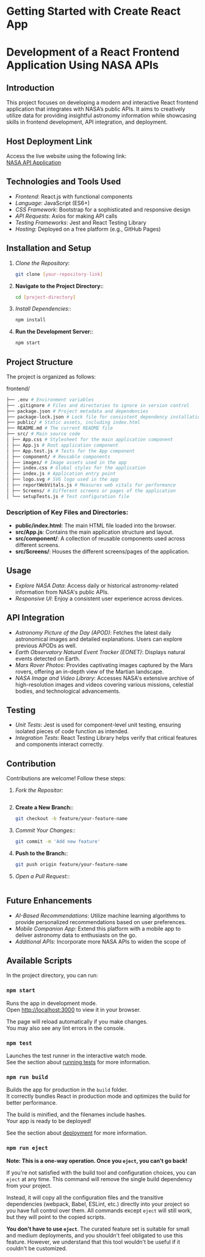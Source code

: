 # Getting Started with Create React App

# Development of a React Frontend Application Using NASA APIs

## Introduction
This project focuses on developing a modern and interactive React frontend application that integrates with NASA’s public APIs. It aims to creatively utilize data for providing insightful astronomy information while showcasing skills in frontend development, API integration, and deployment.

## Host Deployment Link
Access the live website using the following link:  
[NASA API Application](https://AathifInfo.github.io/nasa-api)

## Technologies and Tools Used
- *Frontend*: React.js with functional components
- *Language*: JavaScript (ES6+)
- *CSS Framework*: Bootstrap for a sophisticated and responsive design
- *API Requests*: Axios for making API calls
- *Testing Frameworks*: Jest and React Testing Library
- *Hosting*: Deployed on a free platform (e.g., GitHub Pages)

## Installation and Setup
1. *Clone the Repository*:
   ```bash
   git clone [your-repository-link]
2. **Navigate to the Project Directory:**:
   ```bash
   cd [project-directory]
3. *Install Dependencies:*:
   ```bash
   npm install
4. **Run the Development Server:**:
   ```bash
   npm start

## Project Structure
The project is organized as follows:

frontend/
```bash
├── .env # Environment variables
├── .gitignore # Files and directories to ignore in version control
├── package.json # Project metadata and dependencies
├── package-lock.json # Lock file for consistent dependency installation
├── public/ # Static assets, including index.html
├── README.md # The current README file
├── src/ # Main source code
│ ├── App.css # Stylesheet for the main application component
│ ├── App.js # Root application component
│ ├── App.test.js # Tests for the App component
│ ├── component/ # Reusable components
│ ├── images/ # Image assets used in the app
│ ├── index.css # Global styles for the application
│ ├── index.js # Application entry point
│ ├── logo.svg # SVG logo used in the app
│ ├── reportWebVitals.js # Measures web vitals for performance
│ ├── Screens/ # Different screens or pages of the application
│ └── setupTests.js # Test configuration file
```

### Description of Key Files and Directories:
- **public/index.html**: The main HTML file loaded into the browser.
- **src/App.js**: Contains the main application structure and layout.
- **src/component/**: A collection of reusable components used across different screens.
- **src/Screens/**: Houses the different screens/pages of the application.


## Usage
- *Explore NASA Data*: Access daily or historical astronomy-related information from NASA's public APIs.
- *Responsive UI*: Enjoy a consistent user experience across devices.

## API Integration
- *Astronomy Picture of the Day (APOD)*: Fetches the latest daily astronomical images and detailed explanations. Users can explore previous APODs as well.
- *Earth Observatory Natural Event Tracker (EONET)*: Displays natural events detected on Earth.
- *Mars Rover Photos*: Provides captivating images captured by the Mars rovers, offering an in-depth view of the Martian landscape.
- *NASA Image and Video Library*: Accesses NASA's extensive archive of high-resolution images and videos covering various missions, celestial bodies, and technological advancements.

## Testing
- *Unit Tests*: Jest is used for component-level unit testing, ensuring isolated pieces of code function as intended.
- *Integration Tests*: React Testing Library helps verify that critical features and components interact correctly.

## Contribution
Contributions are welcome! Follow these steps:

1. *Fork the Repositor:*
   ```bash
2. **Create a New Branch:**:
   ```bash
   git checkout -b feature/your-feature-name
3. *Commit Your Changes:*:
   ```bash
   git commit -m 'Add new feature'
4. **Push to the Branch:**:
   ```bash
   git push origin feature/your-feature-name
5. *Open a Pull Request:*:
   ```bash

## Future Enhancements
- *AI-Based Recommendations*: Utilize machine learning algorithms to provide personalized recommendations based on user preferences.
- *Mobile Companion App*: Extend this platform with a mobile app to deliver astronomy data to enthusiasts on the go.
- *Additional APIs*: Incorporate more NASA APIs to widen the scope of

## Available Scripts
In the project directory, you can run:

### `npm start`
Runs the app in development mode.  
Open [http://localhost:3000](http://localhost:3000) to view it in your browser.

The page will reload automatically if you make changes.  
You may also see any lint errors in the console.

### `npm test`
Launches the test runner in the interactive watch mode.  
See the section about [running tests](https://facebook.github.io/create-react-app/docs/running-tests) for more information.

### `npm run build`
Builds the app for production in the `build` folder.  
It correctly bundles React in production mode and optimizes the build for better performance.

The build is minified, and the filenames include hashes.  
Your app is ready to be deployed!

See the section about [deployment](https://facebook.github.io/create-react-app/docs/deployment) for more information.

### `npm run eject`
**Note: This is a one-way operation. Once you `eject`, you can't go back!**

If you're not satisfied with the build tool and configuration choices, you can `eject` at any time. This command will remove the single build dependency from your project.

Instead, it will copy all the configuration files and the transitive dependencies (webpack, Babel, ESLint, etc.) directly into your project so you have full control over them. All commands except `eject` will still work, but they will point to the copied scripts.

**You don't have to use `eject`**. The curated feature set is suitable for small and medium deployments, and you shouldn't feel obligated to use this feature. However, we understand that this tool wouldn't be useful if it couldn't be customized.

